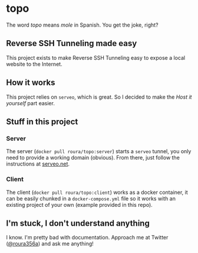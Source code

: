 # topo
The word _topo_ means _mole_ in Spanish. You get the joke, right?

## Reverse SSH Tunneling made easy
This project exists to make Reverse SSH Tunneling easy to expose a local website to the Internet.

## How it works
This project relies on `serveo`, which is great. So I decided to make the _Host it yourself_ part easier.

## Stuff in this project
### Server
The server (`docker pull roura/topo:server`) starts a `serveo` tunnel, you only need to provide a working domain (obvious). From there, just follow the instructions at [serveo.net](https://serveo.net/).

### Client
The client (`docker pull roura/topo:client`) works as a docker container, it can be easily chunked in a `docker-compose.yml` file so it works with an existing project of your own (example provided in this repo).

## I'm stuck, I don't understand anything
I know. I'm pretty bad with documentation. Approach me at Twitter ([@roura356a](https://twitter.com/roura356a)) and ask me anything!
